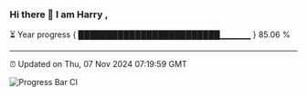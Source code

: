 ### Hi there 👋 I am Harry , 

⏳ Year progress { █████████████████████████▁▁▁▁▁ } 85.06 %

---

⏰ Updated on Thu, 07 Nov 2024 07:19:59 GMT

![Progress Bar CI](https://github.com/duykhang68/duykhang68/workflows/Progress%20Bar%20CI/badge.svg)
